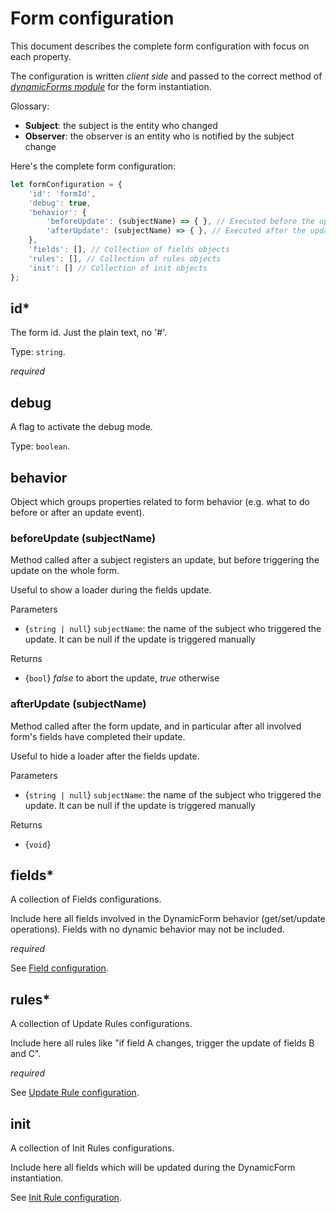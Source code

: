 # Form configuration
This document describes the complete form configuration with focus on each property.

The configuration is written *client side* and passed to the correct method of [*dynamicForms module*](../dynamic-forms-module.md) for the form instantiation.

Glossary:

- **Subject**: the subject is the entity who changed
- **Observer**: the observer is an entity who is notified by the subject change

Here's the complete form configuration:

```javascript
let formConfiguration = {
    'id': 'formId',
    'debug': true,
    'behavior': {
        'beforeUpdate': (subjectName) => { }, // Executed before the update related events. Return false to block all updates
        'afterUpdate': (subjectName) => { }, // Executed after the update related events
    },
    'fields': [], // Collection of fields objects
    'rules': [], // Collection of rules objects
    'init': [] // Collection of init objects
};
```

## id*
The form id. Just the plain text, no '#'.

Type: `string`.

*required*

## debug
A flag to activate the debug mode.

Type: `boolean`.

## behavior
Object which groups properties related to form behavior (e.g. what to do before or after an update event).

### beforeUpdate (subjectName)
Method called after a subject registers an update, but before triggering the update on the whole form.

Useful to show a loader during the fields update.

Parameters
- {`string | null`} `subjectName`: the name of the subject who triggered the update. It can be null if the update is triggered manually

Returns
- {`bool`} *false* to abort the update, *true* otherwise

### afterUpdate (subjectName)
Method called after the form update, and in particular after all involved form's fields have completed their update.

Useful to hide a loader after the fields update.

Parameters
- {`string | null`} `subjectName`: the name of the subject who triggered the update. It can be null if the update is triggered manually

Returns
- {`void`}

## fields*
A collection of Fields configurations.

Include here all fields involved in the DynamicForm behavior (get/set/update operations). Fields with no dynamic behavior may not be included.

*required*

See [Field configuration](#Field-configuration).

## rules*
A collection of Update Rules configurations.

Include here all rules like "if field A changes, trigger the update of fields B and C".

*required*

See [Update Rule configuration](#Update-Rule-configuration).

## init
A collection of Init Rules configurations.

Include here all fields which will be updated during the DynamicForm instantiation.

See [Init Rule configuration](#Init-Rule-configuration).
